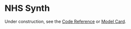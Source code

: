 # NHS Synth

Under construction, see the [Code Reference](reference/cli/) or [Model Card](model_card.md).

<!-- See our [project license](../LICENSE) for terms of use. DOESNT WORK -->
